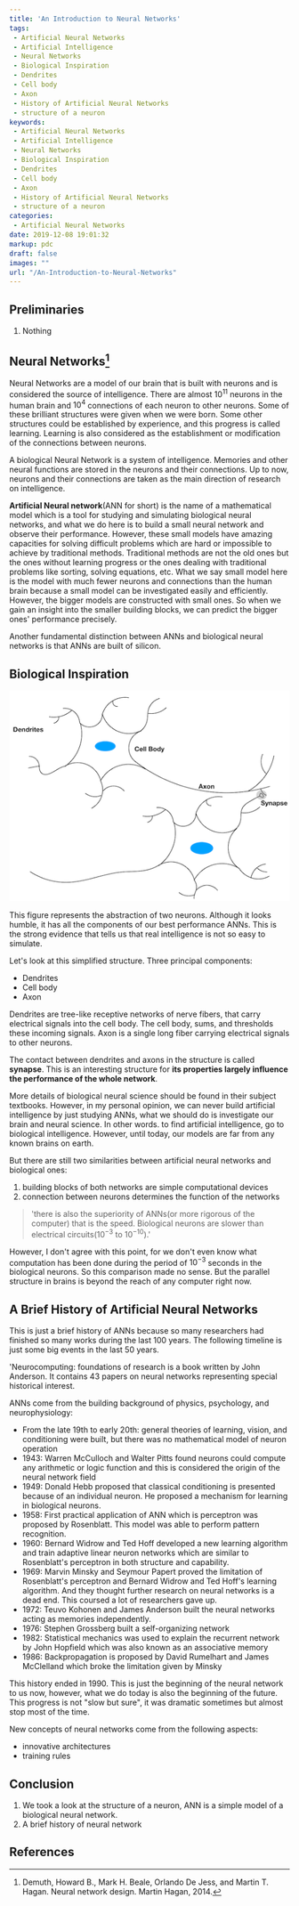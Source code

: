 ```yaml
---
title: 'An Introduction to Neural Networks'
tags:
 - Artificial Neural Networks
 - Artificial Intelligence
 - Neural Networks
 - Biological Inspiration
 - Dendrites
 - Cell body
 - Axon
 - History of Artificial Neural Networks
 - structure of a neuron
keywords:
 - Artificial Neural Networks
 - Artificial Intelligence
 - Neural Networks
 - Biological Inspiration
 - Dendrites
 - Cell body
 - Axon
 - History of Artificial Neural Networks
 - structure of a neuron
categories:
 - Artificial Neural Networks
date: 2019-12-08 19:01:32
markup: pdc
draft: false
images: ""
url: "/An-Introduction-to-Neural-Networks"
---
```

## Preliminaries
1. Nothing

## Neural Networks[^1]
Neural Networks are a model of our brain that is built with neurons and is considered the source of intelligence. There are almost $10^{11}$ neurons in the human brain and $10^4$ connections of each neuron to other neurons. Some of these brilliant structures were given when we were born. Some other structures could be established by experience, and this progress is called learning. Learning is also considered as the establishment or modification of the connections between neurons.

A biological Neural Network is a system of intelligence. Memories and other neural functions are stored in the neurons and their connections. Up to now, neurons and their connections are taken as the main direction of research on intelligence.


**Artificial Neural network**(ANN for short) is the name of a mathematical model which is a tool for studying and simulating biological neural networks, and what we do here is to build a small neural network and observe their performance. However, these small models have amazing capacities for solving difficult problems which are hard or impossible to achieve by traditional methods. Traditional methods are not the old ones but the ones without learning progress or the ones dealing with traditional problems like sorting, solving equations, etc. What we say small model here is the model with much fewer neurons and connections than the human brain because a small model can be investigated easily and efficiently. However, the bigger models are constructed with small ones. So when we gain an insight into the smaller building blocks, we can predict the bigger ones' performance precisely.


Another fundamental distinction between ANNs and biological neural networks is that ANNs are built of silicon.


## Biological Inspiration

![](https://raw.githubusercontent.com/Tony-Tan/picgo_images_bed/master/2022_04_29_15_46_boogical_inspiration.gif)

This figure represents the abstraction of two neurons. Although it looks humble, it has all the components of our best performance ANNs. This is the strong evidence that tells us that real intelligence is not so easy to simulate.

Let's look at this simplified structure. Three principal components:

- Dendrites
- Cell body
- Axon

Dendrites are tree-like receptive networks of nerve fibers, that carry electrical signals into the cell body. The cell body, sums, and thresholds these incoming signals. Axon is a single long fiber carrying electrical signals to other neurons.

The contact between dendrites and axons in the structure is called **synapse**. This is an interesting structure for **its properties largely influence the performance of the whole network**.

More details of biological neural science should be found in their subject textbooks. However, in my personal opinion, we can never build artificial intelligence by just studying ANNs, what we should do is investigate our brain and neural science. In other words. to find artificial intelligence, go to biological intelligence. However, until today, our models are far from any known brains on earth.

But there are still two similarities between artificial neural networks and biological ones:

1. building blocks of both networks are simple computational devices
2. connection between neurons determines the function of the networks 

> 'there is also the superiority of ANNs(or more rigorous of the computer) that is the speed. Biological neurons are slower than electrical circuits($10^{-3}$ to $10^{-10}$).' 

However, I don't agree with this point, for we don't even know what computation has been done during the period of $10^{-3}$ seconds in the biological neurons. So this comparison made no sense. But the parallel structure in brains is beyond the reach of any computer right now.



## A Brief History of Artificial Neural Networks
This is just a brief history of ANNs because so many researchers had finished so many works during the last 100 years. The following timeline is just some big events in the last 50 years.

'Neurocomputing: foundations of research is a book written by John Anderson. It contains 43 papers on neural networks representing special historical interest.

ANNs come from the building background of physics, psychology, and neurophysiology:

- From the late 19th to early 20th: general theories of learning, vision, and conditioning were built, but there was no mathematical model of neuron operation
- 1943: Warren McCulloch and Walter Pitts found neurons could compute any arithmetic or logic function and this is considered the origin of the neural network field
- 1949: Donald Hebb proposed that classical conditioning is presented because of an individual neuron. He proposed a mechanism for learning in biological neurons.
- 1958: First practical application of ANN which is perceptron was proposed by Rosenblatt. This model was able to perform pattern recognition.
- 1960: Bernard Widrow and Ted Hoff developed a new learning algorithm and train adaptive linear neuron networks which are similar to Rosenblatt's perceptron in both structure and capability.
- 1969: Marvin Minsky and Seymour Papert proved the limitation of Rosenblatt's perceptron and Bernard Widrow and Ted Hoff's learning algorithm. And they thought further research on neural networks is a dead end. This coursed a lot of researchers gave up.
- 1972: Teuvo Kohonen and James Anderson built the neural networks acting as memories independently.
- 1976: Stephen Grossberg built a self-organizing network
- 1982: Statistical mechanics was used to explain the recurrent network by John Hopfield which was also known as an associative memory
- 1986: Backpropagation is proposed by David Rumelhart and James McClelland which broke the limitation given by Minsky

This history ended in 1990. This is just the beginning of the neural network to us now, however, what we do today is also the beginning of the future. This progress is not "slow but sure", it was dramatic sometimes but almost stop most of the time.

New concepts of neural networks come from the following aspects:

- innovative architectures
- training rules



## Conclusion

1. We took a look at the structure of a neuron, ANN is a simple model of a biological neural network.
2. A brief history of neural network 


## References
[^1]: Demuth, Howard B., Mark H. Beale, Orlando De Jess, and Martin T. Hagan. Neural network design. Martin Hagan, 2014.